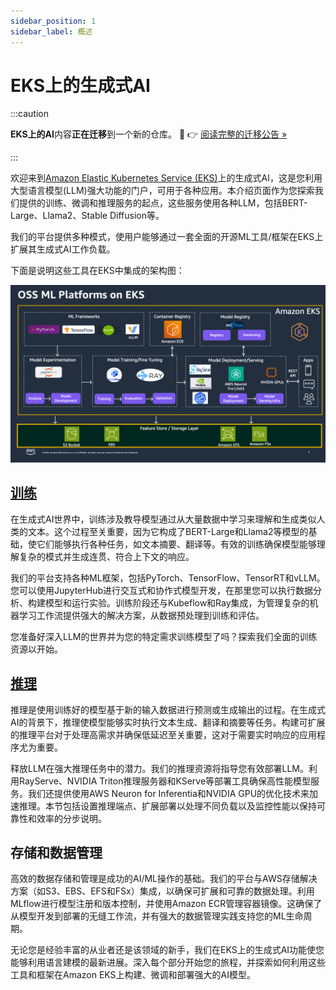 ```yaml
---
sidebar_position: 1
sidebar_label: 概述
---
```


# EKS上的生成式AI

:::caution

**EKS上的AI**内容**正在迁移**到一个新的仓库。
🔗 👉 [阅读完整的迁移公告 »](https://awslabs.github.io/data-on-eks/docs/migration/migration-announcement)

:::

欢迎来到[Amazon Elastic Kubernetes Service (EKS)](https://aws.amazon.com/eks/)上的生成式AI，这是您利用大型语言模型(LLM)强大功能的门户，可用于各种应用。本介绍页面作为您探索我们提供的训练、微调和推理服务的起点，这些服务使用各种LLM，包括BERT-Large、Llama2、Stable Diffusion等。

我们的平台提供多种模式，使用户能够通过一套全面的开源ML工具/框架在EKS上扩展其生成式AI工作负载。

下面是说明这些工具在EKS中集成的架构图：

![EKS上的开源ML平台](../../../../../docs/gen-ai/ml-platforms-eks.png)

## [训练](https://awslabs.github.io/data-on-eks/docs/category/training-on-eks)
在生成式AI世界中，训练涉及教导模型通过从大量数据中学习来理解和生成类似人类的文本。这个过程至关重要，因为它构成了BERT-Large和Llama2等模型的基础，使它们能够执行各种任务，如文本摘要、翻译等。有效的训练确保模型能够理解复杂的模式并生成连贯、符合上下文的响应。

我们的平台支持各种ML框架，包括PyTorch、TensorFlow、TensorRT和vLLM。您可以使用JupyterHub进行交互式和协作式模型开发，在那里您可以执行数据分析、构建模型和运行实验。训练阶段还与Kubeflow和Ray集成，为管理复杂的机器学习工作流提供强大的解决方案，从数据预处理到训练和评估。

您准备好深入LLM的世界并为您的特定需求训练模型了吗？探索我们全面的训练资源以开始。

## [推理](https://awslabs.github.io/data-on-eks/docs/category/inference-on-eks)
推理是使用训练好的模型基于新的输入数据进行预测或生成输出的过程。在生成式AI的背景下，推理使模型能够实时执行文本生成、翻译和摘要等任务。构建可扩展的推理平台对于处理高需求并确保低延迟至关重要，这对于需要实时响应的应用程序尤为重要。

释放LLM在强大推理任务中的潜力。我们的推理资源将指导您有效部署LLM。利用RayServe、NVIDIA Triton推理服务器和KServe等部署工具确保高性能模型服务。我们还提供使用AWS Neuron for Inferentia和NVIDIA GPU的优化技术来加速推理。本节包括设置推理端点、扩展部署以处理不同负载以及监控性能以保持可靠性和效率的分步说明。

## 存储和数据管理
高效的数据存储和管理是成功的AI/ML操作的基础。我们的平台与AWS存储解决方案（如S3、EBS、EFS和FSx）集成，以确保可扩展和可靠的数据处理。利用MLflow进行模型注册和版本控制，并使用Amazon ECR管理容器镜像。这确保了从模型开发到部署的无缝工作流，并有强大的数据管理实践支持您的ML生命周期。

无论您是经验丰富的从业者还是该领域的新手，我们在EKS上的生成式AI功能使您能够利用语言建模的最新进展。深入每个部分开始您的旅程，并探索如何利用这些工具和框架在Amazon EKS上构建、微调和部署强大的AI模型。
